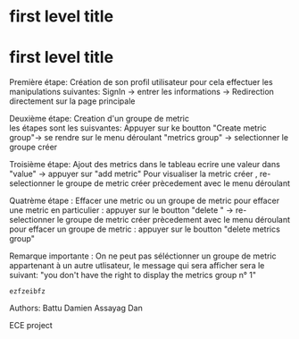 # first level title

first level title
=================
Première étape: Création de son profil utilisateur 
 pour cela effectuer les manipulations suivantes: 
SignIn -> entrer les informations -> Redirection directement sur la page principale 

Deuxième étape: Creation d'un groupe de metric  
 les étapes sont les suisvantes: 
Appuyer sur ke boutton "Create metric group"-> se rendre sur le menu déroulant "metrics group" -> selectionner le groupe créer 

Troisième étape: Ajout des metrics dans le tableau 
ecrire une valeur dans "value" -> appuyer sur "add metric" 
Pour visualiser la metric créer , re-selectionner le groupe de metric créer prècedement avec le menu déroulant 

Quatrème étape : Effacer une metric ou un groupe de metric 
pour effacer une metric en particulier :
appuyer sur le boutton "delete " -> re-selectionner le groupe de metric créer prècedement avec le menu déroulant
pour effacer un groupe de metric :
appuyer sur le boutton "delete metrics group"

Remarque importante : On ne peut pas séléctionner un groupe de metric appartenant à un autre utlisateur, le message qui sera afficher sera le suivant: "you don't have the right to display the metrics group n° 1"


``````
ezfzeibfz
``````


Authors: Battu Damien
		 Assayag Dan
		 
ECE project
